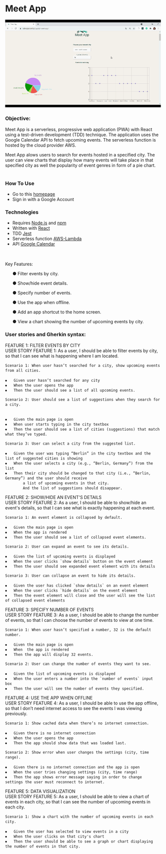 # Meet App

![showcase gif](Meet-app-showcase.gif)

### Objective:

Meet App is a serverless, progressive web application (PWA) with React using a test-driven development (TDD) technique. The application uses the Google Calendar API to fetch upcoming events. The serverless function is hosted by the cloud provider AWS.

Meet App alows users to search for events hosted in a specified city. The user can view charts that display how many events will take place in that specified city as well the popularity of event genres in form of a pie chart.
<br><br>

### How To Use

- Go to this [homepage](https://halehghavami.github.io/meet-app/)
- Sign in with a Google Account

### Technologies

- Requires [Node.js](https://nodejs.org/en/) and [npm](https://www.npmjs.com)
- Written with [React](https://reactjs.org)
- TDD [Jest](https://jestjs.io)
- Serverless function [AWS-Lambda](https://aws.amazon.com/lambda/)
- API [Google Calendar](https://developers.google.com/calendar/)

<br><br>
Key Features:<br>

  <ul>
● Filter events by city.
  </ul>
  <ul>
● Show/hide event details.
  </ul>
  <ul>
● Specify number of events.
  </ul>
  <ul>
● Use the app when offline.
  </ul>
  <ul>
● Add an app shortcut to the home screen.
  </ul>
  <ul>
● View a chart showing the number of upcoming events by city.
  </ul>

### User stories and Gherkin syntax:

FEATURE 1: FILTER EVENTS BY CITY<br>
USER STORY FEATURE 1: As a user, I should be able to filter events by city, so that I can see what is happening where I am located.<br>

```
Scenario 1: When user hasn’t searched for a city, show upcoming events from all cities.

⦁	Given user hasn’t searched for any city
⦁	When the user opens the app
⦁	Then the user should see a list of all upcoming events.

```

```
Scenario 2: User should see a list of suggestions when they search for a city.


⦁	Given the main page is open
⦁	When user starts typing in the city textbox
⦁	Then the user should see a list of cities (suggestions) that match what they’ve typed.

```

```
Scenario 3: User can select a city from the suggested list.

⦁	Given the user was typing “Berlin” in the city textbox and the list of suggested cities is showing
⦁	When the user selects a city (e.g., “Berlin, Germany”) from the list
⦁	Then their city should be changed to that city (i.e., “Berlin, Germany”) and the user should receive
        a list of upcoming events in that city.
        And the list of suggestions should disappear.

```

FEATURE 2: SHOW/HIDE AN EVENT'S DETAILS<br>
USER STORY FEATURE 2: As a user, I should be able to show/hide an event's details, so that I can see what is exactly happening at each event.<br>

```
Scenario 1: An event element is collapsed by default.

⦁	Given the main page is open
⦁	When the app is rendered
⦁	Then the user should see a list of collapsed event elements.

```

```
Scenario 2: User can expand an event to see its details.

⦁	Given the list of upcoming events is displayed
⦁	When the user clicks `show details` button on the event element
⦁	Then the user should see expanded event element with its details

```

```
Scenario 3: User can collapse an event to hide its details.

⦁	Given the user has clicked `show details` on an event element
⦁	When the user clicks `hide details` on the event element
⦁	Then the event element will close and the user will see the list of collapsed event elements

```

FEATURE 3: SPECIFY NUMBER OF EVENTS<br>
USER STORY FEATURE 3: As a user, I should be able to change the number of events, so that I can choose the number of events to view at one time.<br>

```
Scenario 1: When user hasn’t specified a number, 32 is the default number.

⦁	Given the main page is open
⦁	When  the app is rendered
⦁	Then the app will display 32 events.

```

```
Scenario 2: User can change the number of events they want to see.

⦁	Given the list of upcoming events is displayed
⦁	When the user enters a number into the `number of events` input box
⦁	Then the user will see the number of events they specified.

```

FEATURE 4: USE THE APP WHEN OFFLINE<br>
USER STORY FEATURE 4: As a user, I should be able to use the app offline, so that I don’t need internet access to see the events I was viewing previously.<br>

```
Scenario 1: Show cached data when there’s no internet connection.

⦁	Given there is no internet connection
⦁	When the user opens the app
⦁	Then the app should show data that was loaded last.

```

```
Scenario 2: Show error when user changes the settings (city, time range).

⦁	Given there is no internet connection and the app is open
⦁	When the user tries changing settings (city, time range)
⦁	Then the app shows error message saying in order to change settings the user must reconnect to internet.

```

FEATURE 5: DATA VISUALIZATION<br>
USER STORY FEATURE 5: As a user, I should be able to view a chart of events in each city, so that I can see the number of upcoming events in each city.<br>

```
Scenario 1: Show a chart with the number of upcoming events in each city.

⦁	Given the user has selected to view events in a city
⦁	When the user clicks on that city's chart
⦁	Then the user should be able to see a graph or chart displaying the number of events in that city.

```
